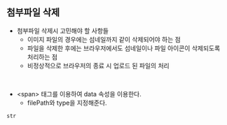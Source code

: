 ## 첨부파일 삭제
- 첨부파일 삭제시 고민해야 할 사항들
    - 이미지 파일의 경우에는 섬네일까지 같이 삭제되어야 하는 점
    - 파일을 삭제한 후에는 브라우저에서도 섬네일이나 파일 아이콘이 삭제되도록 처리하는 점
    - 비정상적으로 브라우저의 종료 시 업로드 된 파일의 처리

<br>

- \<span> 태그를 이용하여 data 속성을 이용한다.
    - filePath와 type을 지정해준다.

```javascript
str 
```